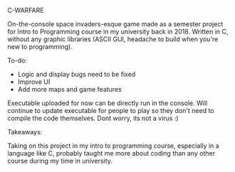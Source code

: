 C-WARFARE

On-the-console space invaders-esque game made as a semester project for Intro to Programming course in my university back in 2018. Written in C, without any graphic libraries (ASCII GUI, headache to build when you're new to programming). 

To-do:

- Logic and display bugs need to be fixed
- Improve UI
- Add more maps and game features

Executable uploaded for now can be directly run in the console. Will continue to update executable for people to play so they don't need to compile the code themselves. Dont worry, its not a virus :)

Takeaways:

Taking on this project in my intro to programming course, especially in a language like C, probably taught me more about coding than any other course during my time in university.
